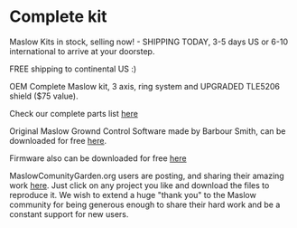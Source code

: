 # Complete kit

Maslow Kits in stock, selling now! - SHIPPING TODAY, 3-5 days US or 6-10 international to arrive at your doorstep.

FREE shipping to continental US :)

OEM Complete Maslow kit, 3 axis, ring system and UPGRADED TLE5206 shield ($75 value).

Check our complete parts list [here](https://www.eastbaysource.com/products/original-maslow-kit-oem)

Original Maslow Grownd Control Software made by Barbour Smith, can be downloaded for free [here](https://github.com/MaslowCNC/GroundControl/releases).

Firmware also can be downloaded for free [here](https://github.com/MaslowCNC/Firmware/releases/)

MaslowComunityGarden.org users are posting, and sharing their amazing work [here](http://maslowcommunitygarden.org/index.html). Just click on any project you like and download the files to reproduce it. We wish to extend a huge "thank you" to the Maslow community for being generous enough to share their hard work and be a constant support for new users. 


